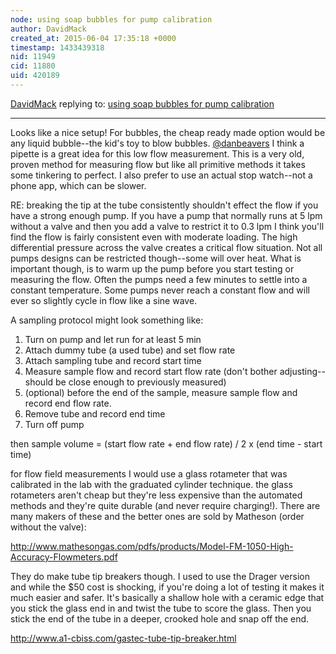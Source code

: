 ```yaml
---
node: using soap bubbles for pump calibration
author: DavidMack
created_at: 2015-06-04 17:35:18 +0000
timestamp: 1433439318
nid: 11949
cid: 11880
uid: 420189
---
```




[DavidMack](../profile/DavidMack) replying to: [using soap bubbles for pump calibration](../notes/mathew/06-04-2015/using-soap-bubbles-for-pump-calibration)

----
Looks like a nice setup!  For bubbles, the cheap ready made option would be any liquid bubble--the kid's toy to blow bubbles.  [@danbeavers](/profile/danbeavers) I think a pipette is a great idea for this low flow measurement.  This is a very old, proven method for measuring flow but like all primitive methods it takes some tinkering to perfect.  I also prefer to use an actual stop watch--not a phone app, which can be slower.

RE: breaking the tip at the tube consistently shouldn't effect the flow if you have a strong enough pump.  If you have a pump that normally runs at 5 lpm without a valve and then you add a valve to restrict it to 0.3 lpm I think you'll find the flow is fairly consistent even with moderate loading.  The high differential pressure across the valve creates a critical flow situation.  Not all pumps designs can be restricted though--some will over heat.  What is important though, is to warm up the pump before you start testing or measuring the flow.  Often the pumps need a few minutes to settle into a constant temperature.  Some pumps never reach a constant flow and will ever so slightly cycle in flow like a sine wave.

A sampling protocol might look something like:

1. Turn on pump and let run for at least 5 min
2. Attach dummy tube (a used tube) and set flow rate
3. Attach sampling tube and record start time
4. Measure sample flow and record start flow rate (don't bother adjusting--should be close enough to previously measured)
5. (optional) before the end of the sample, measure sample flow and record end flow rate.
6. Remove tube and record end time
7. Turn off pump

then sample volume = (start flow rate + end flow rate) / 2 x (end time - start time)

for flow field measurements I would use a glass rotameter that was calibrated in the lab with the graduated cylinder technique.  the glass rotameters aren't cheap but they're less expensive than the automated methods and they're quite durable (and never require charging!).  There are many makers of these and the better ones are sold by Matheson (order without the valve):

http://www.mathesongas.com/pdfs/products/Model-FM-1050-High-Accuracy-Flowmeters.pdf

They do make tube tip breakers though.  I used to use the Drager version and while the $50 cost is shocking, if you're doing a lot of testing it makes it much easier and safer.  It's basically a shallow hole with a ceramic edge that you stick the glass end in and twist the tube to score the glass.  Then you stick the end of the tube in a deeper, crooked hole and snap off the end. 

http://www.a1-cbiss.com/gastec-tube-tip-breaker.html
